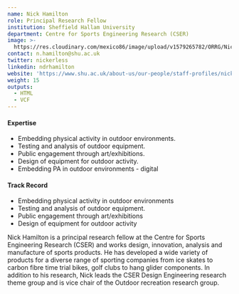 ```yaml
---
name: Nick Hamilton
role: Principal Research Fellow
institution: Sheffield Hallam University
department: Centre for Sports Engineering Research (CSER)
image: >-
  https://res.cloudinary.com/mexico86/image/upload/v1579265782/ORRG/Nick_Hamilton_203017_hf2jmx.jpg
contact: n.hamilton@shu.ac.uk
twitter: nickerless
linkedin: ndrhamilton
website: 'https://www.shu.ac.uk/about-us/our-people/staff-profiles/nick-hamilton'
weight: 15
outputs:
  - HTML
  - VCF
---
```

#### Expertise

* Embedding physical activity in outdoor environments.  
* Testing and analysis of outdoor equipment. 
* Public engagement through art/exhibitions. 
* Design of equipment for outdoor activity.
* Embedding PA in outdoor environments - digital

#### Track Record

* Embedding physical activity in outdoor environments 
* Testing and analysis of outdoor equipment. 
* Public engagement through art/exhibitions
* Design of equipment for outdoor activity 

Nick Hamilton is a principal research fellow at the Centre for Sports Engineering Research (CSER) and works design, innovation, analysis and manufacture of sports products. He has developed a wide variety of products for a diverse range of sporting companies from ice skates to carbon fibre time trial bikes, golf clubs to hang glider components. In addition to his research, Nick leads the CSER Design Engineering research theme group and is vice chair of the Outdoor recreation research group.
